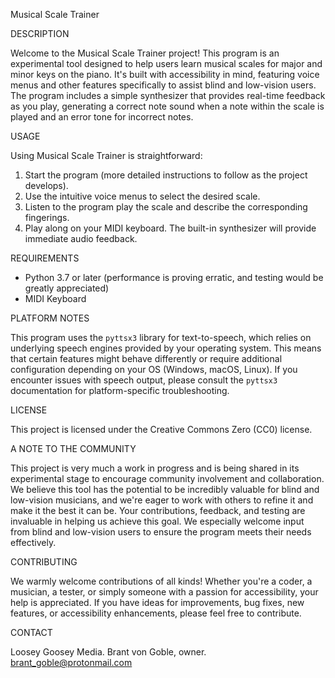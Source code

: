 Musical Scale Trainer

DESCRIPTION

Welcome to the Musical Scale Trainer project! This program is an experimental tool designed to help users learn musical scales for major and minor keys on the piano. It's built with accessibility in mind, featuring voice menus and other features specifically to assist blind and low-vision users. The program includes a simple synthesizer that provides real-time feedback as you play, generating a correct note sound when a note within the scale is played and an error tone for incorrect notes.

USAGE

Using Musical Scale Trainer is straightforward:

1.  Start the program (more detailed instructions to follow as the project develops).
2.  Use the intuitive voice menus to select the desired scale.
3.  Listen to the program play the scale and describe the corresponding fingerings.
4.  Play along on your MIDI keyboard. The built-in synthesizer will provide immediate audio feedback.

REQUIREMENTS

*   Python 3.7 or later (performance is proving erratic, and testing would be greatly appreciated)
*   MIDI Keyboard

PLATFORM NOTES

This program uses the `pyttsx3` library for text-to-speech, which relies on underlying speech engines provided by your operating system. This means that certain features might behave differently or require additional configuration depending on your OS (Windows, macOS, Linux). If you encounter issues with speech output, please consult the `pyttsx3` documentation for platform-specific troubleshooting.

LICENSE

This project is licensed under the Creative Commons Zero (CC0) license.

A NOTE TO THE COMMUNITY

This project is very much a work in progress and is being shared in its experimental stage to encourage community involvement and collaboration. We believe this tool has the potential to be incredibly valuable for blind and low-vision musicians, and we're eager to work with others to refine it and make it the best it can be. Your contributions, feedback, and testing are invaluable in helping us achieve this goal. We especially welcome input from blind and low-vision users to ensure the program meets their needs effectively.

CONTRIBUTING

We warmly welcome contributions of all kinds! Whether you're a coder, a musician, a tester, or simply someone with a passion for accessibility, your help is appreciated. If you have ideas for improvements, bug fixes, new features, or accessibility enhancements, please feel free to contribute.

CONTACT

Loosey Goosey Media. Brant von Goble, owner. brant_goble@protonmail.com
